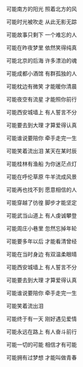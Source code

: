 可能南方的阳光  照着北方的风

可能时光被吹走  从此无影无踪

可能故事只剩下  一个难忘的人

可能在昨夜梦里  依然笑得纯真

可能北京的后海  许多漂泊的魂

可能成都小酒馆  有群孤独的人

可能枕边有微笑  才能暖你清晨

可能夜空有流星  才能照你前行

可能西安城墙上  有人誓言不分

可能要去到大理  才算爱得认真

可能谁说要陪你  牵手走完一生

可能笑着流出泪  某天在某时辰

可能桂林有渔船  为你迷茫点灯

可能在呼伦草原  牛羊流成风景

可能再也找不到  愿意相信的人

可能穿越了彷徨  脚步才能坚定

可能武当山道上  有人虔诚攀登

可能周庄小巷里  忽然忘掉年轮

可能要多年以后  才能看清曾经

可能在当时身边  有双温柔眼晴

可能西安城墙上  有人誓言不分

可能要去到大理  才算爱得认真

可能谁说要陪你  牵手走完一生

可能笑着流出泪

可能终于有一天  刚好遇见爱情

可能永远在路上  有人奋斗前行

可能一切的可能  相信才有可能

可能拥有过梦想  才能叫做青春